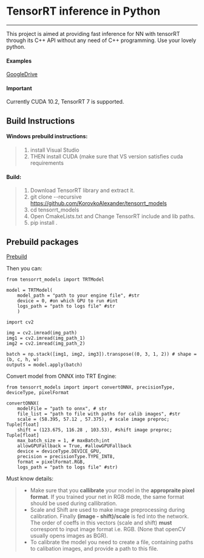 TensorRT inference in Python
===================
----------
This project is aimed at providing fast inference for NN with tensorRT through its C++ API without any need of C++ programming. Use your lovely python.

#### Examples
[GoogleDrive](https://drive.google.com/open?id=1mdh9E0s5SNf48scuUvrheff345cOfaRf)

#### Important
Currently CUDA 10.2, TensorRT 7 is supported.

Build Instructions
-------------
#### Windows prebuild instructions:

> 1) install Visual Studio
> 2) THEN install CUDA (make sure that VS version satisfies cuda requirements

#### Build:

> 1) Download TensorRT library and extract it.
> 2) git clone --recursive https://github.com/KorovkoAlexander/tensorrt_models
> 3) cd tensorrt_models
> 4) Open CmakeLists.txt and Change TensorRT include and lib paths.
> 5) pip install .

Prebuild packages
----------------
[Prebuild](https://github.com/KorovkoAlexander/tensorrt_models/issues/1#issue-591786674)

Then you can:
```
from tensorrt_models import TRTModel

model = TRTModel(
	model_path = "path to your engine file", #str 
	device = 0, #on which GPU to run #int
	logs_path = "path to logs file" #str
	)

import cv2

img = cv2.imread(img_path)
img1 = cv2.imread(img_path_1)
img2 = cv2.imread(img_path_2)

batch = np.stack([img1, img2, img3]).transpose((0, 3, 1, 2)) # shape = (b, c, h, w)
outputs = model.apply(batch)
```
Convert model from ONNX into TRT Engine:
```
from tensorrt_models import import convertONNX, precisionType, deviceType, pixelFormat

convertONNX(
	modelFile = "path to onnx", # str
	file_list = "path to file with paths for calib images", #str
	scale = (58.395, 57.12 , 57.375), # scale image preproc; Tuple[float]
	shift = (123.675, 116.28 , 103.53), #shift image preproc; Tuple[float]
    max_batch_size = 1, # maxBatch;int
    allowGPUFallback = True, #allowGPUFallback 
    device = deviceType.DEVICE_GPU, 
    precision = precisionType.TYPE_INT8,
    format = pixelFormat.RGB,
    logs_path = "path to logs file" #str)
```
Must know details:
>- Make sure that you **callibrate** your model in the **appropraite pixel format**. If you trained your net in RGB mode, the same format should be used during callibration.
>- Scale and Shift are used to make image preprocessing during calibration. Finally **(image - shift)/scale** is fed into the network. The order of coeffs in this vectors (scale and shift) **must** correspont to input image format i.e. RGB. (None that openCV usually opens images as BGR).
>- To calibrate the model you need to create a file, containing paths to calibation images, and provide a path to this file.






